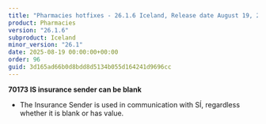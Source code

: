 ```yaml
---
title: "Pharmacies hotfixes - 26.1.6 Iceland, Release date August 19, 2025 - Hotfixes"
product: Pharmacies
version: "26.1.6"
subproduct: Iceland
minor_version: "26.1"
date: 2025-08-19 00:00:00+00:00
order: 96
guid: 3d165ad66b0d8bdd8d5134b055d164241d9696cc
---
```


<strong>70173 IS insurance sender can be blank</strong><ul><li>The Insurance Sender is used in communication with SÍ, regardless whether it is blank or has value.</li></ul>
